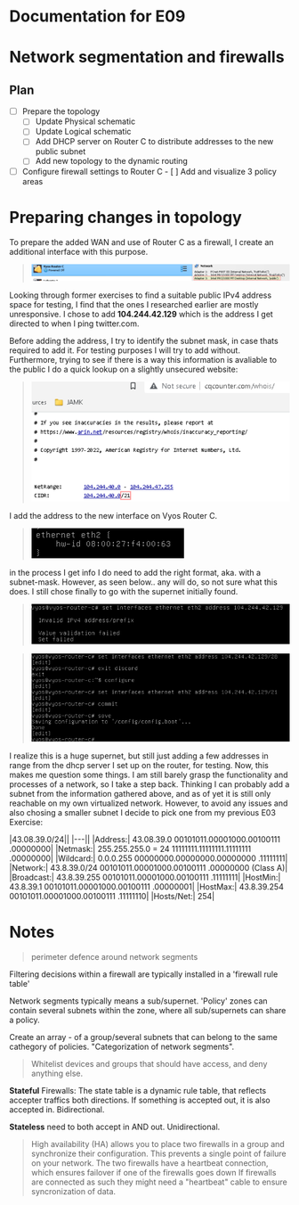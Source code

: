 # Documentation for E09

# Network segmentation and firewalls

## Plan


- [ ]  Prepare the topology
	- [ ] Update Physical schematic
	- [ ] Update Logical schematic
	- [ ] Add DHCP server on Router C to distribute addresses to the new public subnet 
	- [ ] Add new topology to the dynamic routing 

- [ ] Configure firewall settings to Router C
		- [ ] Add and visualize 3 policy areas

# Preparing changes in topology

To prepare the added WAN and use of Router C as a firewall, I create an additional interface with this purpose.

>![](/documentation/E09/NewInterfaceRouterC.png)

Looking through former exercises to find a suitable public IPv4 address space for testing, I find that the ones I researched earlier are mostly unresponsive. 
I chose to add **104.244.42.129** which is the address I get directed to when I ping twitter.com.

Before adding the address, I try to identify the subnet mask, in case thats required to add it. For testing purposes I will try to add without. Furthermore, trying to see
if there is a way this information is avaliable to the public I do a quick lookup on a slightly unsecured website:

>![](/documentation/E09/Tryingtofindsubnetmask.png)

I add the address to the new interface on Vyos Router C. 

>![](/documentation/E09/RouterCNewInterfaceEth2.png)

in the process I get info I do need to add the right format, aka. with a subnet-mask. However, as seen below.. any will do, so not sure what this does. 
I still chose finally to go with the supernet initially found. 
>![](/documentation/E09/Needprefix.png)

>![](/documentation/E09/AddingRouterCEth2Supernet.png)

I realize this is a huge supernet, but still just adding a few addresses in range from the dhcp server I set up on the router, for testing. Now, this makes me question some things. I am still barely grasp the functionality and processes of a network, so I take a step back. 
Thinking I can probably add a subnet from the information gathered above, and as of yet it is still only reachable on my own virtualized network. However, to avoid any issues and also chosing a smaller subnet I decide to pick one from my previous E03 Exercise:


|43.08.39.0/24||
|---||
|Address:|   43.08.39.0            00101011.00001000.00100111 .00000000|
|Netmask:|   255.255.255.0 = 24    11111111.11111111.11111111 .00000000|
|Wildcard:|  0.0.0.255             00000000.00000000.00000000 .11111111|
|Network:|   43.8.39.0/24          00101011.00001000.00100111 .00000000 (Class A)|
|Broadcast:| 43.8.39.255           00101011.00001000.00100111 .11111111|
|HostMin:|   43.8.39.1             00101011.00001000.00100111 .00000001|
|HostMax:|   43.8.39.254           00101011.00001000.00100111 .11111110|
|Hosts/Net:| 254|


            
# Notes

> perimeter defence around network segments

Filtering decisions within a firewall are typically installed in a 'firewall rule table'

Network segments typically means a sub/supernet. 'Policy' zones can contain several subnets within the zone, where all sub/supernets can share a policy.

Create an array - of a group/several subnets that can belong to the same cathegory of policies. "Categorization of network segments".
> Whitelist devices and groups that should have access, and deny anything else. 


**Stateful** Firewalls: 
The state table is a dynamic rule table, that reflects accepter traffics both directions. If something is accepted out, it is also accepted in.  Bidirectional.

**Stateless** need to both accept in AND out. Unidirectional.


>High availability (HA) allows you to place two firewalls in a group and synchronize their configuration. This prevents a single point of failure on your network. The two firewalls have a heartbeat connection, which ensures failover if one of the firewalls goes down
If firewalls are connected as such they might need a "heartbeat" cable to ensure syncronization of data. 



